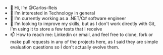 - 👋 Hi, I’m @Carlos-Reis
- 👀 I’m interested in Technology in general
- 🌱 I’m currently working as a .NET/C# software engineer
- 💞️ I’m looking to improve my skills, but as I don't work directly with Git, I'm using it to store a few tests that I receive
- 📫 How to reach me: Linkedin or email, and feel free to clone, fork or make pull requests in any of the projects here, as I said they are simple evaluation questions so I don't actually evolve them.
